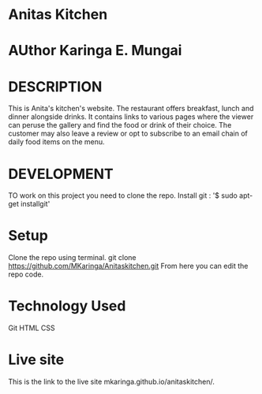 # Anitas Kitchen
# AUthor Karinga E. Mungai

# DESCRIPTION
This is Anita's kitchen's website. The restaurant offers breakfast, lunch and dinner alongside drinks. It contains links to various pages where the viewer can peruse the gallery and find the food or drink of their choice. The customer may also leave a review or opt to subscribe to an email chain of daily food items on the menu.
# DEVELOPMENT
TO work on this project you need to clone the repo. 
Install git : '$ sudo apt-get installgit'
# Setup
Clone the repo using terminal.
git clone https://github.com/MKaringa/Anitaskitchen.git
From here you can edit the repo code.
# Technology Used
Git
HTML
CSS
# Live site 
This is the link to the live site mkaringa.github.io/anitaskitchen/.
